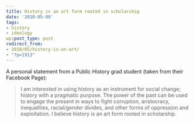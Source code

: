 ```yaml
---
title: History is an art form rooted in scholarship
date: '2010-05-09'
tags:
- history
- ideology
wp:post_type: post
redirect_from:
- 2010/05/history-is-an-art/
- "?p=1913"
---
```


A personal statement from a Public History grad student (taken from their Facebook Page):

> I am interested in using history as an instrument for social change; history with a pragmatic purpose. The power of the past can be used to engage the present in ways to fight corruption, aristocracy, inequalities, racial/gender divides, and other forms of oppression and exploitation. I believe history is an art form rooted in scholarship.
